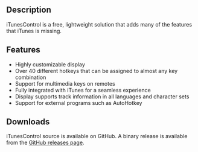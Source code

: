 ## Description

iTunesControl is a free, lightweight solution that adds many of the features that iTunes is missing.

## Features

* Highly customizable display
* Over 40 different hotkeys that can be assigned to almost any key combination
* Support for multimedia keys on remotes
* Fully integrated with iTunes for a seamless experience
* Display supports track information in all languages and character sets
* Support for external programs such as AutoHotkey

## Downloads
iTunesControl source is available on GitHub. A binary release is available from the [GitHub releases page](https://github.com/carsonmorrow/itc/releases/tag/v0.63). 
